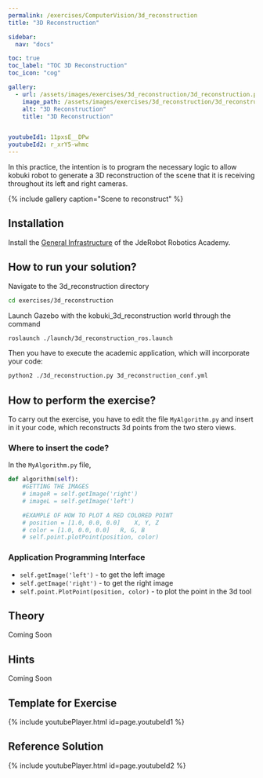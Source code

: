 ```yaml
---
permalink: /exercises/ComputerVision/3d_reconstruction
title: "3D Reconstruction"

sidebar:
  nav: "docs"

toc: true
toc_label: "TOC 3D Reconstruction"
toc_icon: "cog"

gallery:
  - url: /assets/images/exercises/3d_reconstruction/3d_reconstruction.png
    image_path: /assets/images/exercises/3d_reconstruction/3d_reconstruction.png
    alt: "3D Reconstruction"
    title: "3D Reconstruction"


youtubeId1: 11pxsE__DPw
youtubeId2: r_xrY5-whmc
---
```


In this practice, the intention is to program the necessary logic to allow kobuki robot to generate a 3D reconstruction of the scene that it is receiving throughout its left and right cameras.

{% include gallery caption="Scene to reconstruct" %}

## Installation
Install the [General Infrastructure](https://jderobot.github.io/RoboticsAcademy/installation/#generic-infrastructure) of the JdeRobot Robotics Academy.

## How to run your solution?
Navigate to the 3d_reconstruction directory

```bash
cd exercises/3d_reconstruction
```

Launch Gazebo with the kobuki_3d_reconstruction world through the command 

```bash
roslaunch ./launch/3d_reconstruction_ros.launch
```

Then you have to execute the academic application, which will incorporate your code:

```bash
python2 ./3d_reconstruction.py 3d_reconstruction_conf.yml
```

## How to perform the exercise?
To carry out the exercise, you have to edit the file `MyAlgorithm.py` and insert in it your code, which reconstructs 3d points from the two stero views.

### Where to insert the code?
In the `MyAlgorithm.py` file,

```python
def algorithm(self):
	#GETTING THE IMAGES
	# imageR = self.getImage('right')
	# imageL = self.getImage('left')

	#EXAMPLE OF HOW TO PLOT A RED COLORED POINT
	# position = [1.0, 0.0, 0.0]	X, Y, Z
	# color = [1.0, 0.0, 0.0]	R, G, B
	# self.point.plotPoint(position, color) 
```

### Application Programming Interface

* `self.getImage('left')` - to get the left image
* `self.getImage('right')` - to get the right image
* `self.point.PlotPoint(position, color)` - to plot the point in the 3d tool

## Theory
Coming Soon

## Hints
Coming Soon

## Template for Exercise
{% include youtubePlayer.html id=page.youtubeId1 %}

## Reference Solution
{% include youtubePlayer.html id=page.youtubeId2 %}

